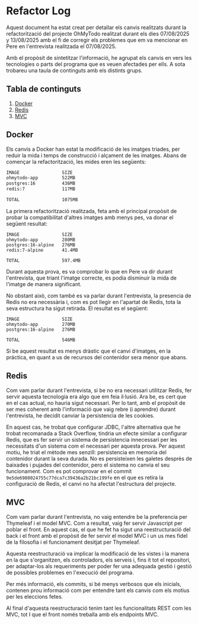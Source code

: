 # Refactor Log

Aquest document ha estat creat per detallar els canvis realitzats durant la refactorització del projecte OhMyTodo realitzat durant els dies 07/08/2025 y 13/08/2025 amb el fi de corregir els problemes que em va mencionar en Pere en l'entrevista realitzada el 07/08/2025.

Amb el propòsit de sintetitzar l'informació, he agrupat els canvis en vers les tecnologies o parts del programa que es veuen afectades per ells. A sota trobareu una taula de continguts amb els distints grups.

## Tabla de continguts

1. [Docker](#docker)
2. [Redis](#redis)
3. [MVC](#mvc)

## Docker

Els canvis a Docker han estat la modificació de les imatges triades, per reduir la mida i temps de construcció i alçament de les imatges. Abans de començar la refactorització, les mides eren les següents:

```bash
IMAGE                SIZE
ohmytodo-app         522MB
postgres:16          436MB
redis:7              117MB

TOTAL                1075MB
```

La primera refactorització realitzada, feta amb el principal propòsit de probar la compatibilitat d'altres imatges amb menys pes, va donar el següent resultat:

```
IMAGE                SIZE
ohmytodo-app         280MB
postgres:16-alpine   276MB
redis:7-alpine       41.4MB

TOTAL                597.4MB
```

Durant aquesta prova, es va comprobar lo que en Pere va dir durant l'entrevista, que triant l'imatge correcte, es podia disminuir la mida de l'imatge de manera significant.

No obstant això, com també es va parlar durant l'entrevista, la presencia de Redis no era necessària i, com es pot llegir en l'apartat de Redis, tota la seva estructura ha sigut retirada. El resultat es el següent:

```
IMAGE                SIZE
ohmytodo-app         270MB
postgres:16-alpine   276MB

TOTAL                546MB
```

Si be aquest resultat es menys dràstic que el canvi d'imatges, en la práctica, en quant a us de recursos del contenidor sera menor que abans.

## Redis

Com vam parlar durant l'entrevista, si be no era necessari utilitzar Redis, fer servir aquesta tecnologia era algo que em feia il·lusió. Ara be, es cert que en el cas actual, no hauria sigut necessari. Per lo tant, amb el propòsit de ser mes coherent amb l'informació que vaig rebre (i aprendre) durant l'entrevista, he decidit canviar la persistencia de les cookies.

En aquest cas, he trobat que configurar JDBC, l'altre alternativa que he trobat recomanada a Stack Overflow, tindria un efecte similar a configurar Redis, que es fer servir un sistema de persistencia innecessari per les necessitats d'un sistema com el necessari per aquesta prova. Per aquest motiu, he triat el mètode mes senzill: persistencia en memoria del contenidor durant la seva durada. No es persisteixen les galetes desprès de baixades i pujades del contenidor, pero el sistema no canvia el seu funcionament. Com es pot comprovar en el commit `9e5de6980024755c77dca7c39436a2b21bc199fe` en el que es retira la configuració de Redis, el canvi no ha afectat l'estructura del projecte.

## MVC

Com vam parlar durant l'entrevista, no vaig entendre be la preferencia per Thymeleaf i el model MVC. Com a resultat, vaig fer servir Javascript per poblar el front. En aquest cas, el que he fet ha sigut una reestructuració del back i el front amb el propòsit de fer servir el model MVC i un us mes fidel de la filosofia i el funcionament desitjat per Thymeleaf.

Aquesta reestructuració va implicar la modificació de les vistes i la manera en la que s'organitzen, els controladors, els serveis i, fins it tot el repositori, per adaptar-los als requeriments per poder fer una adequada gestió i gestió de possibles problemes en l'execució del programa.

Per més informació, els commits, si bé menys verbosos que els inicials, contenen prou informació com per entendre tant els canvis com els motius per les eleccions fetes.

Al final d'aquesta reestructuració tenim tant les funcionalitats REST com les MVC, tot I que el front només treballa amb els endpoints MVC.